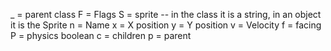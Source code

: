 _ = parent class
F = Flags
S = sprite -- in the class it is a string, in an object it is the Sprite
n = Name
x = X position
y = Y position
v = Velocity
f = facing
P = physics boolean
c = children
p = parent

